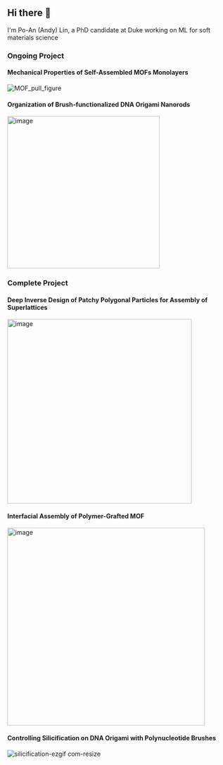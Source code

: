 ## Hi there 👋
I'm Po-An (Andy) Lin, a PhD candidate at Duke working on ML for soft materials science
### Ongoing Project 

#### Mechanical Properties of Self-Assembled MOFs Monolayers

![MOF_pull_figure](https://github.com/user-attachments/assets/a0ce3419-7e80-4cfd-9bc9-a6f186107176)

#### Organization of Brush-functionalized DNA Origami Nanorods
<img width="346" alt="image" src="https://github.com/user-attachments/assets/07c9dfd7-c9b0-4699-a72f-8500f02ec5e8">

### Complete Project

#### Deep Inverse Design of Patchy Polygonal Particles for Assembly of Superlattices
<img width="419" alt="image" src="https://github.com/user-attachments/assets/66c4b908-05c1-457e-85e5-7cef2a6d7a49">

#### Interfacial Assembly of Polymer-Grafted MOF

 <img width="449" alt="image" src="https://github.com/user-attachments/assets/2072420d-66d4-403d-bf6a-85433a9eb954">

#### Controlling Silicification on DNA Origami with Polynucleotide Brushes

![silicification-ezgif com-resize](https://github.com/user-attachments/assets/1e0542dd-64ba-4c58-835b-e43c2187d809)


<!--
**popolin522/popolin522** is a ✨ _special_ ✨ repository because its `README.md` (this file) appears on your GitHub profile.

Here are some ideas to get you started:

- 🔭 I’m currently working on ...
- 🌱 I’m currently learning ...
- 👯 I’m looking to collaborate on ...
- 🤔 I’m looking for help with ...
- 💬 Ask me about ...
- 📫 How to reach me: ...
- 😄 Pronouns: ...
- ⚡ Fun fact: ...
-->
